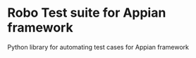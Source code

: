 # Robo Test suite for Appian framework
Python library for automating test cases for Appian framework
